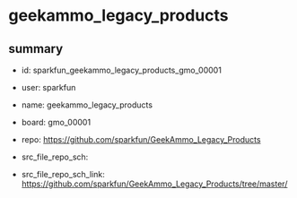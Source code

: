 # geekammo_legacy_products
 
## summary 
* id: sparkfun_geekammo_legacy_products_gmo_00001
* user: sparkfun
* name: geekammo_legacy_products
* board: gmo_00001
* repo: https://github.com/sparkfun/GeekAmmo_Legacy_Products



* src_file_repo_sch: 
* src_file_repo_sch_link: https://github.com/sparkfun/GeekAmmo_Legacy_Products/tree/master/






